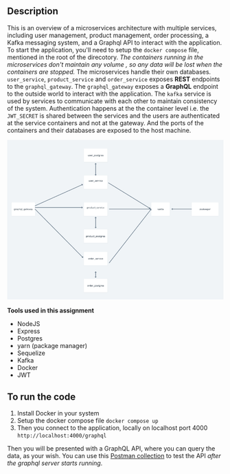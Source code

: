 
## Description

This is an overview of a microservices architecture with multiple services, including user management, product management, order processing, a Kafka messaging system, and a Graphql API to interact with the application. To start the application, you'll need to setup the `docker compose` file, mentioned in the root of the direcotory. *The containers running in the microservices don't maintain any volume , so any data will be lost when the containers are stopped.* The microservices handle their own databases. `user_service`, `product_service` and `order_service` exposes **REST** endpoints to the `graphql_gateway`.  The `graphql_gateway` exposes a **GraphQL** endpoint to the outside world to interact with the application.  The `kafka` service is used by services to communicate with each other to maintain consistency of the system. Authentication happens at the the container level i.e. the `JWT_SECRET` is shared between the services and the users are authenticated at the service containers and not at the gateway. And the ports of the containers and their databases are exposed to the host machine. 

![design image](image.png)


**Tools used in this assignment**
- NodeJS
- Express
- Postgres
- yarn (package manager)
- Sequelize
- Kafka 
- Docker
- JWT

## To run the code
1. Install Docker in your system
2. Setup the docker compose file
    `docker compose up`
3. Then you connect to the application, locally on localhost port 4000
    `http://localhost:4000/graphql`

Then you will be presented  with a GraphQL API, where you can query the data, as your wish. You can use this [Postman collection](https://www.postman.com/adsf99/workspace/pratilipi/collection/66fe989e083131f0be3e7a0c?action=share&creator=27215646) to test the API *after the graphql server starts running*.





